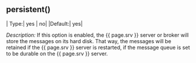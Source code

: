 ## persistent()

|  Type:|      yes \| no|
|Default:|   yes|

*Description:* If this option is enabled, the {{ page.srv }} server or broker will
store the messages on its hard disk. That way, the messages will be
retained if the {{ page.srv }} server is restarted, if the message queue is set to
be durable on the {{ page.srv }} server.
